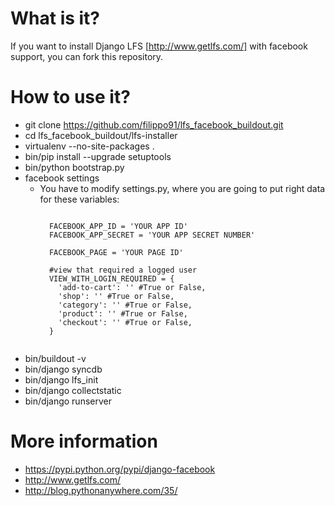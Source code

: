 What is it?
===========

If you want to install Django LFS [http://www.getlfs.com/] with facebook support, you can fork this repository.

How to use it?
==============

* git clone https://github.com/filippo91/lfs_facebook_buildout.git
* cd lfs_facebook_buildout/lfs-installer 
* virtualenv --no-site-packages . 
* bin/pip install --upgrade setuptools
* bin/python bootstrap.py
* facebook settings
  * You have to modify settings.py, where you are going to put right data for these variables:
    ```

      FACEBOOK_APP_ID = 'YOUR APP ID'
      FACEBOOK_APP_SECRET = 'YOUR APP SECRET NUMBER'

      FACEBOOK_PAGE = 'YOUR PAGE ID'

      #view that required a logged user
      VIEW_WITH_LOGIN_REQUIRED = {
        'add-to-cart': '' #True or False,
        'shop': '' #True or False,
        'category': '' #True or False,
        'product': '' #True or False,
        'checkout': '' #True or False,
      }
      
    ```
* bin/buildout -v
* bin/django syncdb
* bin/django lfs_init
* bin/django collectstatic
* bin/django runserver

More information
==============

* https://pypi.python.org/pypi/django-facebook
* http://www.getlfs.com/
* http://blog.pythonanywhere.com/35/
